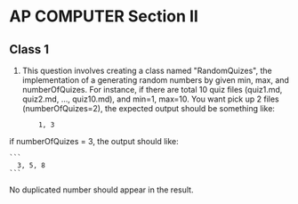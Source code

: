 # AP COMPUTER Section II

## Class 1
1. This question involves creating a class named "RandomQuizes", the implementation of a generating random numbers by given min, max, and numberOfQuizes. For instance, if there are total 10 quiz files (quiz1.md, quiz2.md, ..., quiz10.md), and min=1, max=10. You want pick up 2 files (numberOfQuizes=2), the expected output should be something like:

    ```
        1, 3
    ```
if numberOfQuizes = 3, the output should like:

    ```
      3, 5, 8
    ```
No duplicated number should appear in the result.